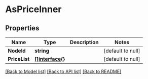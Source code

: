 # AsPriceInner

## Properties
Name | Type | Description | Notes
------------ | ------------- | ------------- | -------------
**NodeId** | **string** |  | [default to null]
**PriceList** | [**[]interface{}**](interface{}.md) |  | [default to null]

[[Back to Model list]](../README.md#documentation-for-models) [[Back to API list]](../README.md#documentation-for-api-endpoints) [[Back to README]](../README.md)

